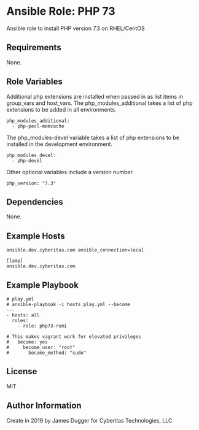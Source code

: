 Ansible Role: PHP 73
=========

Ansible role to install PHP version 7.3 on RHEL/CentOS

Requirements
------------

None.

Role Variables
--------------

Additional php extensions are installed when passed in as list items in group_vars and host_vars.
The php_modules_additional takes a list of php extensions to be added in all environments.
```
php_modules_additional:
  - php-pecl-memcache
```

The php_modules-devel variable takes a list of php extensions to be installed in the development environment.
```
php_modules_devel:
  - php-devel
```

Other optional variables include a version number.
```
php_version: "7.3"
```

Dependencies
------------

None.

Example Hosts
----------------
```
ansible.dev.cyberitas.com ansible_connection=local

[lamp]
ansible.dev.cyberitas.com
```

Example Playbook
----------------

```
# play.yml
# ansible-playbook -i hosts play.yml --become
---
- hosts: all
  roles:
    - role: php73-remi

# This makes vagrant work for elevated privileges
#   become: yes
#     become_user: "root"
#       become_method: "sudo"
```

License
-------

MIT

Author Information
------------------

Create in 2019 by James Dugger for Cyberitas Technologies, LLC
